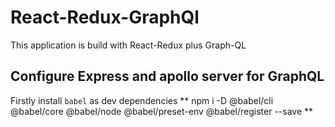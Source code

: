 # React-Redux-GraphQl
This application is build with React-Redux plus Graph-QL
## Configure Express and apollo server for GraphQL
Firstly install `babel` as dev dependencies
** npm i -D @babel/cli @babel/core @babel/node @babel/preset-env @babel/register --save **